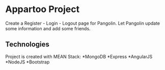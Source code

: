 # Appartoo Project
Create a Register - Login - Logout page for Pangolin.
Let Pangolin update some information and add some friends.

## Technologies
Project is created with MEAN Stack:
*MongoDB
*Express
*AngularJS
*NodeJS
*Bootstrap 
 



